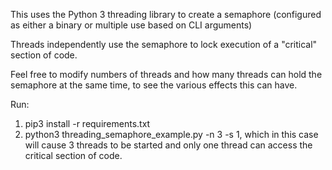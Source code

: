 This uses the Python 3 threading library to create a semaphore (configured as either a binary or multiple use based on CLI arguments) 

Threads independently use the semaphore to lock execution of a "critical" section of code. 

Feel free to modify numbers of threads and how many threads can hold the semaphore at the same time, to see the various effects this can have. 

Run:
  1. pip3 install -r requirements.txt
  2. python3 threading_semaphore_example.py -n 3 -s 1, which in this case will cause 3 threads to be started and only one thread can access the critical section of code.
